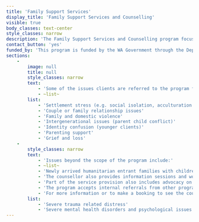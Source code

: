 ```yaml
---
title: 'Family Support Services'
display_title: 'Family Support Services and Counselling'
visible: true
body_classes: text-center
style_classes: narrow
description: 'The Family Support Services and Counselling program focusses on assisting recently arrived humanitarian entrants as well as longer term individuals, couples, and families from CALD and refugee backgrounds who experience difficulties. This is done through providing a space where culturally sensitive family support and counselling can take place, to be able to recognise and work through a variety of issues clients may be facing that may limit their successful settlement and full participation in Australian society. They are encouraged and supported to build healthy and respectful relationships, improve understanding and communication with the family, and build on their strengths, skills, confidence and knowledge in order to become self-sufficient.'
contact_button: 'yes'
funded_by: 'This program is funded by the WA Government through the Department of Community Services'
sections:
    -
        image: null
        title: null
        style_classes: narrow
        text:
            - 'Some of the issues clients are referred to the program for include:'
            - ~list~
        list:
            - 'Settlement stress (e.g. social isolation, acculturation stress, language barriers, unemployment, financial stress, health concerns, housing, immigration concerns etc.)'
            - 'Couple or family relationship issues'
            - 'Family and domestic violence'
            - 'Intergenerational issues (parent child conflict)'
            - 'Identity confusion (younger clients)'
            - 'Parenting support'
            - 'Grief and loss'
    -
        style_classes: narrow
        text:
            - 'Issues beyond the scope of the program include:'
            - ~list~
            - 'Newly arrived humanitarian entrant families with children are also assessed and provided with an information session about raising children in Australia, including understanding their legal obligations in Australia and supporting them to learn new parenting skills if required.'
            - 'The counsellor also provides information sessions and workshops to a variety of CALD populations including women’s groups, families, and youth, on a range of topics such as parenting, stress management and settlement issues.'
            - 'Part of the service provision also includes advocacy on behalf of clients, supporting them in navigating their settlement in Australia and coping with associated issues. They are assisted in accessing other services and government agencies through referral processes.'
            - 'The program accepts internal referrals from other programs within MMRC, self-referrals, as well as referrals from other non-profit and government organisations.'
            - 'For more information or to make a booking to see the counsellor (Salma El Rakhawy), please call 9345 5755.'
        list:
            - 'Severe trauma related distress'
            - 'Severe mental health disorders and psychological issues'
---
```


